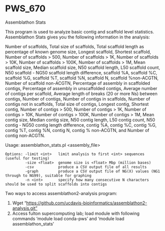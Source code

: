 # PWS_670



Assemblathon Stats

This program is used to analyze basic contig and scaffold level statistics. Assemblathon Stats gives you the following information in the analysis: 

Number of scaffolds, Total size of scaffolds, Total scaffold length as percentage of known genome size, Longest scaffold, Shortest scaffold, Number of scaffolds > 500, Number of scaffolds > 1K, Number of scaffolds > 10K, Number of scaffolds > 100K, Number of scaffolds > 1M, Mean scaffold size, Median scaffold size, N50 scaffold length, L50 scaffold count, N50 scaffold - NG50 scaffold length difference, scaffold %A, scaffold %C, scaffold %G, scaffold %T, scaffold %N, scaffold N, scaffold %non-ACGTN, Number of scaffold non-ACGTN, Percentage of assembly in scaffolded contigs, Percentage of assembly in unscaffolded contigs, Average number of contigs per scaffold, Average length of breaks (20 or more Ns) between contigs, Number of contigs, Number of contigs in scaffolds, Number of contigs not in scaffolds, Total size of contigs, Longest contig, Shortest contig, Number of contigs > 500, Number of contigs > 1K, Number of contigs > 10K, Number of contigs > 100K, Number of contigs > 1M, Mean contig size, Median contig size, N50 contig length, L50 contig count, N50 contig - NG50 contig length difference, contig %A, contig %C, contig %G, contig %T, contig %N, contig N, contig % non-ACGTN, and Number of contig non-ACGTN.

Usage: assemblathon_stats.pl <assembly_file>

	Options: -limit <int>   limit analysis to first <int> sequences (useful for testing)
       		 -size <float>  genome size is <float> Mbp (million bases)
        	 -csv           produce a CSV output file of all results
        	 -graph         produce a CSV output file of NG(X) values (NG1 through to NG99), suitable for graphing
        	 -n <int>       specify how many consecutive N characters should be used to split scaffolds into contigs
		
Two ways to access assemblathon2-analysis program:
1.	Wget “https://github.com/ucdavis-bioinformatics/assemblathon2-analysis.git”
2.	Access fulton supercomputing lab; load module with following commands ‘module load conda-pws’ and ‘module load assemblathon_stats’
